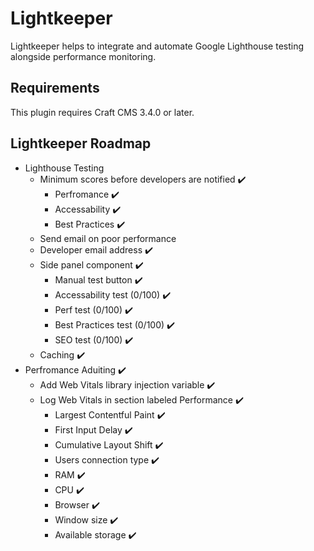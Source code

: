 # Lightkeeper

Lightkeeper helps to integrate and automate Google Lighthouse testing alongside performance monitoring.

## Requirements

This plugin requires Craft CMS 3.4.0 or later.

## Lightkeeper Roadmap

* Lighthouse Testing
    * Minimum scores before developers are notified ✔️
        * Perfromance ✔️
        * Accessability ✔️
        * Best Practices ✔️
    * Send email on poor performance
    * Developer email address ✔️
    * Side panel component ✔️
        * Manual test button ✔️
        * Accessability test (0/100) ✔️
        * Perf test (0/100) ✔️
        * Best Practices test (0/100) ✔️
        * SEO test (0/100) ✔️
    * Caching ✔️
* Perfromance Aduiting ✔️
    * Add Web Vitals library injection variable ✔️
    * Log Web Vitals in section labeled Performance ✔️
        * Largest Contentful Paint ✔️
        * First Input Delay ✔️
        * Cumulative Layout Shift ✔️
        * Users connection type ✔️
        * RAM ✔️
        * CPU ✔️
        * Browser ✔️
        * Window size ✔️
        * Available storage ✔️
